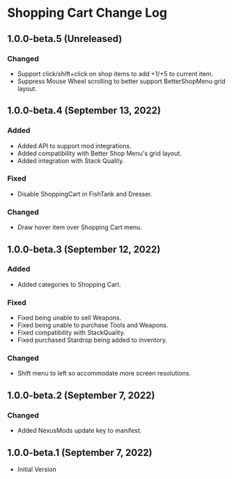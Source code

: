 # Shopping Cart Change Log

## 1.0.0-beta.5 (Unreleased)

### Changed

* Support click/shift+click on shop items to add +1/+5 to current item.
* Suppress Mouse Wheel scrolling to better support BetterShopMenu grid layout.

## 1.0.0-beta.4 (September 13, 2022)

### Added

* Added API to support mod integrations.
* Added compatibility with Better Shop Menu's grid layout.
* Added integration with Stack Quality.

### Fixed

* Disable ShoppingCart in FishTank and Dresser.

### Changed

* Draw hover item over Shopping Cart menu.

## 1.0.0-beta.3 (September 12, 2022)

### Added

* Added categories to Shopping Cart.

### Fixed

* Fixed being unable to sell Weapons.
* Fixed being unable to purchase Tools and Weapons.
* Fixed compatibility with StackQuality.
* Fixed purchased Stardrop being added to inventory.

### Changed

* Shift menu to left so accommodate more screen resolutions.

## 1.0.0-beta.2 (September 7, 2022)

### Changed

* Added NexusMods update key to manifest.

## 1.0.0-beta.1 (September 7, 2022)

* Initial Version
